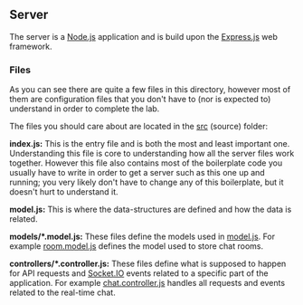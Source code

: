 ## Server

The server is a [Node.js](https://nodejs.org/) application and is build upon the [Express.js](https://expressjs.com/) web framework.

### Files

As you can see there are quite a few files in this directory, however most of them are configuration files that you don't have to (nor is expected to) understand in order to complete the lab.

The files you should care about are located in the [src](./src/) (source) folder:

**index.js:** This is the entry file and is both the most and least important one. Understanding this file is core to understanding how all the server files work together. However this file also contains most of the boilerplate code you usually have to write in order to get a server such as this one up and running; you very likely don't have to change any of this boilerplate, but it doesn't hurt to understand it.

**model.js:** This is where the data-structures are defined and how the data is related.

**models/\*.model.js:** These files define the models used in [model.js](./src/model.js). For example [room.model.js](./src/models/room.model.js) defines the model used to store chat rooms.

**controllers/\*.controller.js:** These files define what is supposed to happen for API requests and [Socket.IO](https://socket.io/) events related to a specific part of the application. For example [chat.controller.js](./src/controllers/chat.controller.js) handles all requests and events related to the real-time chat.

